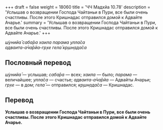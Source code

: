 +++
draft = false
weight = 18060
title = 'ЧЧ Мадхйа 10.78'
description = 'Услышав о возвращении Господа Чайтаньи в Пури, все были очень счастливы. После этого Кришнадас отправился домой к Адвайте Ачарье.'
summary = 'Услышав о возвращении Господа Чайтаньи в Пури, все были очень счастливы. После этого Кришнадас отправился домой к Адвайте Ачарье.'
+++

_ш́унийа̄ саба̄ра хаила парама улла̄са  
адваита-а̄ча̄рйа-гр̣хе гела̄ кр̣шн̣ада̄са_

## Пословный перевод

_ш́унийа̄_ — услышав; _саба̄ра_ — всех; _хаила_ — было; _парама_ — величайшее; _улла̄са_ — счастье; _адваита_\-_а̄ча̄рйа_ — Адвайты Ачарьи; _гр̣хе_ — в дом; _гела̄_ — отправился; _кр̣шн̣ада̄са_ — Кришнадас.

## Перевод

**Услышав о возвращении Господа Чайтаньи в Пури, все были очень счастливы. После этого Кришнадас отправился домой к Адвайте Ачарье.**
